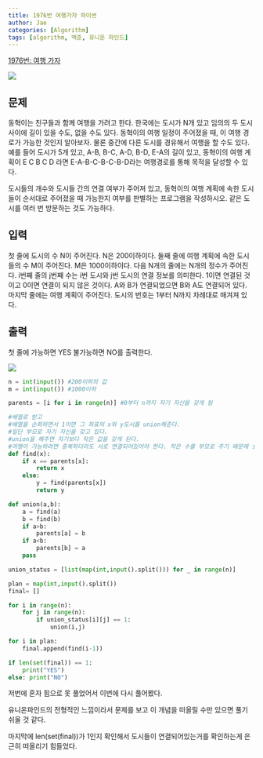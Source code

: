 ```yaml
---
title: 1976번 여행가자 파이썬
author: Jae
categories: [Algorithm]
tags: [algorithm, 백준, 유니온 파인드]
---
```


[1976번: 여행 가자](https://www.acmicpc.net/problem/1976)

![](https://images.velog.io/images/a87380/post/0ab73440-776a-4dd5-b7d6-dd5d58bb251f/image.png)

## 문제

동혁이는 친구들과 함께 여행을 가려고 한다. 한국에는 도시가 N개 있고 임의의 두 도시 사이에 길이 있을 수도, 없을 수도 있다. 동혁이의 여행 일정이 주어졌을 때, 이 여행 경로가 가능한 것인지 알아보자. 물론 중간에 다른 도시를 경유해서 여행을 할 수도 있다. 예를 들어 도시가 5개 있고, A-B, B-C, A-D, B-D, E-A의 길이 있고, 동혁이의 여행 계획이 E C B C D 라면 E-A-B-C-B-C-B-D라는 여행경로를 통해 목적을 달성할 수 있다.

도시들의 개수와 도시들 간의 연결 여부가 주어져 있고, 동혁이의 여행 계획에 속한 도시들이 순서대로 주어졌을 때 가능한지 여부를 판별하는 프로그램을 작성하시오. 같은 도시를 여러 번 방문하는 것도 가능하다.

## 입력

첫 줄에 도시의 수 N이 주어진다. N은 200이하이다. 둘째 줄에 여행 계획에 속한 도시들의 수 M이 주어진다. M은 1000이하이다. 다음 N개의 줄에는 N개의 정수가 주어진다. i번째 줄의 j번째 수는 i번 도시와 j번 도시의 연결 정보를 의미한다. 1이면 연결된 것이고 0이면 연결이 되지 않은 것이다. A와 B가 연결되었으면 B와 A도 연결되어 있다. 마지막 줄에는 여행 계획이 주어진다. 도시의 번호는 1부터 N까지 차례대로 매겨져 있다.

## 출력

첫 줄에 가능하면 YES 불가능하면 NO를 출력한다.

![](https://images.velog.io/images/a87380/post/b69f0ece-c57c-4581-b221-37eb3cbe4865/image.png)

```python
n = int(input()) #200이하의 값
m = int(input()) #1000이하

parents = [i for i in range(n)] #0부터 n까지 자기 자신을 갖게 됨

#배열로 받고
#배열을 순회하면서 1이면 그 좌표의 x와 y도시를 union해준다.
#일단 부모로 자기 자신을 갖고 있다.
#union을 해주면 자기보다 작은 값을 갖게 된다.
#여행이 가능하려면 중복하더라도 서로 연결되어있어야 한다. 작은 수를 부모로 주기 때문에 숫자가 다 같으면 여행 가능하다
def find(x):
    if x == parents[x]:
        return x
    else:
        y = find(parents[x])
        return y

def union(a,b):
    a = find(a)
    b = find(b)
    if a>b:
        parents[a] = b
    if a<b:
        parents[b] = a
    pass

union_status = [list(map(int,input().split())) for _ in range(n)]

plan = map(int,input().split())
final= []

for i in range(n):
    for j in range(n):
        if union_status[i][j] == 1:
            union(i,j)

for i in plan:
    final.append(find(i-1))

if len(set(final)) == 1:
    print("YES")
else: print("NO")
```

저번에 혼자 힘으로 못 풀었어서 이번에 다시 풀어봤다.

유니온파인드의 전형적인 느낌이라서 문제를 보고 이 개념을 떠올릴 수만 있으면 풀기 쉬울 것 같다.

마지막에 len(set(final))가 1인지 확인해서 도시들이 연결되어있는거를 확인하는게 은근히 떠올리기 힘들었다.
